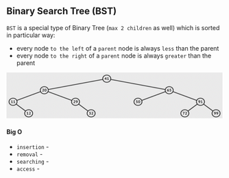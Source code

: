 ## Binary Search Tree (BST)

`BST` is a special type of Binary Tree (`max 2 children` as well) which is sorted in particular way:
- every node `to the left` of a `parent` node is always `less` than the parent
- every node `to the right` of a `parent` node is always `greater` than the parent

![BST Scheme](./assets/bst-scheme.png)

#### Big O

- `insertion` -
- `removal` -
- `searching` -
- `access` -
